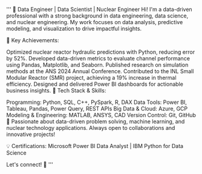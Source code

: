 '''
🚀 Data Engineer | Data Scientist | Nuclear Engineer
Hi! I'm a data-driven professional with a strong background in data engineering, data science, and nuclear engineering. My work focuses on data analysis, predictive modeling, and visualization to drive impactful insights.

🔹 Key Achievements:

Optimized nuclear reactor hydraulic predictions with Python, reducing error by 52%.
Developed data-driven metrics to evaluate channel performance using Pandas, Matplotlib, and Seaborn.
Published research on simulation methods at the ANS 2024 Annual Conference.
Contributed to the INL Small Modular Reactor (SMR) project, achieving a 19% increase in thermal efficiency.
Designed and delivered Power BI dashboards for actionable business insights.
🔹 Tech Stack & Skills:

Programming: Python, SQL, C++, PySpark, R, DAX
Data Tools: Power BI, Tableau, Pandas, Power Query, REST APIs
Big Data & Cloud: Azure, GCP
Modeling & Engineering: MATLAB, ANSYS, CAD
Version Control: Git, GitHub
📢 Passionate about data-driven problem solving, machine learning, and nuclear technology applications. Always open to collaborations and innovative projects!

💡 Certifications: Microsoft Power BI Data Analyst | IBM Python for Data Science

Let's connect! 🚀
'''

